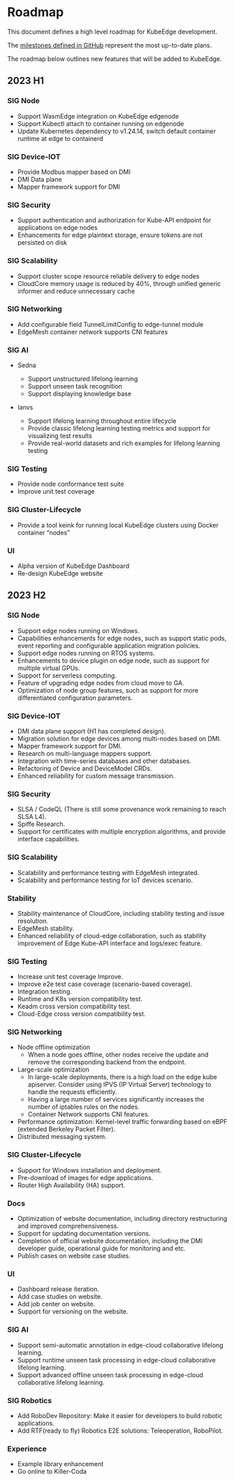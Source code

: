 # Roadmap

This document defines a high level roadmap for KubeEdge development.

The [milestones defined in GitHub](https://github.com/kubeedge/kubeedge/milestones) represent the most up-to-date plans.

The roadmap below outlines new features that will be added to KubeEdge.

## 2023 H1 

### SIG Node

- Support WasmEdge integration on KubeEdge edgenode
- Support Kubectl attach to container running on edgenode
- Update Kubernetes dependency to v1.24.14, switch default container runtime at edge to containerd

### SIG Device-IOT

- Provide Modbus mapper based on DMI
- DMI Data plane
- Mapper framework support for DMI

### SIG Security

- Support authentication and authorization for Kube-API endpoint for applications on edge nodes
- Enhancements for edge plaintext storage, ensure tokens are not persisted on disk

### SIG Scalability

- Support cluster scope resource reliable delivery to edge nodes
- CloudCore memory usage is reduced by 40%, through unified generic informer and reduce unnecessary cache

### SIG Networking

- Add configurable field TunnelLimitConfig to edge-tunnel module
- EdgeMesh container network supports CNI features

### SIG AI

- Sedna
  - Support unstructured lifelong learning
  - Support unseen task recognition
  - Support displaying knowledge base

- Ianvs
  - Support lifelong learning throughout entire lifecycle
  - Provide classic lifelong learning testing metrics and support for visualizing test results
  - Provide real-world datasets and rich examples for lifelong learning testing

### SIG Testing

- Provide node conformance test suite
- Improve unit test coverage

### SIG Cluster-Lifecycle

- Provide a tool keink for running local KubeEdge clusters using Docker container “nodes”

### UI

- Alpha version of KubeEdge Dashboard
- Re-design KubeEdge website

## 2023 H2

### SIG Node

- Support edge nodes running on Windows.
- Capabilities enhancements for edge nodes, such as support static pods, event reporting and configurable application migration policies.
- Support edge nodes running on RTOS systems.
- Enhancements to device plugin on edge node, such as support for multiple virtual GPUs.
- Support for serverless computing.
- Feature of upgrading edge nodes from cloud move to GA.
- Optimization of node group features, such as support for more differentiated configuration parameters.

### SIG Device-IOT

- DMI data plane support (H1 has completed design).
- Migration solution for edge devices among multi-nodes based on DMI.
- Mapper framework support for DMI.
- Research on multi-language mappers support.
- Integration with time-series databases and other databases.
- Refactoring of Device and DeviceModel CRDs.
- Enhanced reliability for custom message transmission.

### SIG Security

- SLSA / CodeQL (There is still some provenance work remaining to reach SLSA L4).
- Spiffe Research.
- Support for certificates with multiple encryption algorithms, and provide interface capabilities.

### SIG Scalability

- Scalability and performance testing with EdgeMesh integrated.
- Scalability and performance testing for IoT devices scenario.

### Stability

- Stability maintenance of CloudCore, including stability testing and issue resolution.
- EdgeMesh stability.
- Enhanced reliability of cloud-edge collaboration, such as stability improvement of Edge Kube-API interface and logs/exec feature.

### SIG Testing

- Increase unit test coverage Improve.
- Improve e2e test case coverage (scenario-based coverage).
- Integration testing.
- Runtime and K8s version compatibility test.
- Keadm cross version compatibility test.
- Cloud-Edge cross version compatibility test.

### SIG Networking

- Node offline optimization
  - When a node goes offline, other nodes receive the update and remove the corresponding backend from the endpoint.
- Large-scale optimization
  - In large-scale deployments, there is a high load on the edge kube apiserver. Consider using IPVS (IP Virtual Server) technology to handle the requests efficiently.
  - Having a large number of services significantly increases the number of iptables rules on the nodes. 
  - Container Network supports CNI features.
- Performance optimization: Kernel-level traffic forwarding based on eBPF (extended Berkeley Packet Filter).
- Distributed messaging system.

### SIG Cluster-Lifecycle

- Support for Windows installation and deployment.
- Pre-download of images for edge applications.
- Router High Availability (HA) support.

### Docs

- Optimization of website documentation, including directory restructuring and improved comprehensiveness.
- Support for updating documentation versions.
- Completion of official website documentation, including the DMI developer guide, operational guide for monitoring and etc.
- Publish cases on website case studies.

### UI

- Dashboard release iteration.
- Add case studies on website.
- Add job center on website.
- Support for versioning on the website.

### SIG AI

- Support semi-automatic annotation in edge-cloud collaborative lifelong learning.
- Support runtime unseen task processing in edge-cloud collaborative lifelong learning.
- Support advanced offline unseen task processing in edge-cloud collaborative lifelong learning.

### SIG Robotics

- Add RoboDev Repository: Make it easier for developers to build robotic applications.
- Add RTF(ready to fly) Robotics E2E solutions: Teleoperation, RoboPilot.

### Experience 

- Example library enhancement
- Go online to Killer-Coda
